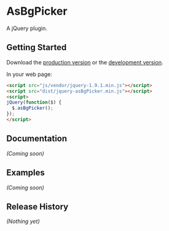 # AsBgPicker

A jQuery plugin.

## Getting Started
Download the [production version][min] or the [development version][max].

[min]: https://raw.github.com/amazingSurge/jquery-asBgPicker/master/dist/asBgPicker.min.js
[max]: https://raw.github.com/amazingSurge/jquery-asBgPicker/master/dist/asBgPicker.js

In your web page:

```html
<script src="js/vendor/jquery-1.9.1.min.js"></script>
<script src="dist/jquery-asBgPicker.min.js"></script>
<script>
jQuery(function($) {
  $.asBgPicker(); 
});
</script>
```

## Documentation
_(Coming soon)_

## Examples
_(Coming soon)_

## Release History
_(Nothing yet)_
